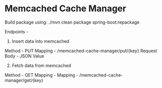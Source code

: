 # Memcached Cache Manager

Build package using: ./mvn clean package spring-boot:repackage

Endpoints - 

1. Insert data into memcached

Method - PUT
Mapping - /memcached-cache-manager/put/{key}
Request Body - JSON Value

2. Fetch data from memcached

Method - GET
Mapping - Mapping - /memcached-cache-manager/get/{key}
